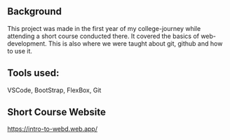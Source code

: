 ## Background
This project was made in the first year of my college-journey while attending a short course conducted there. It covered the basics of web-development. This is also where we were taught about git, github and how to use it.
## Tools used:
VSCode, BootStrap, FlexBox, Git
## Short Course Website
https://intro-to-webd.web.app/
